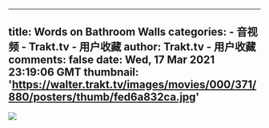
---
title: Words on Bathroom Walls
categories: 
    - 音视频
    - Trakt.tv - 用户收藏
author: Trakt.tv - 用户收藏
comments: false
date: Wed, 17 Mar 2021 23:19:06 GMT
thumbnail: 'https://walter.trakt.tv/images/movies/000/371/880/posters/thumb/fed6a832ca.jpg'
---

<div>   
<img src="https://walter.trakt.tv/images/movies/000/371/880/posters/thumb/fed6a832ca.jpg" style="max-width: 100%;" referrerpolicy="no-referrer">  
</div>
            